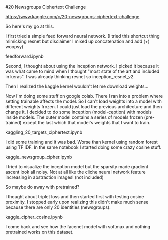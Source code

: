 #20 Newsgroups Ciphertext Challenge

https://www.kaggle.com/c/20-newsgroups-ciphertext-challenge

So here's my go at this.

I first tried a simple feed forward neural network. (I tried this shortcut thing mimicking resnet but disclaimer I mixed up concatenation and add (+) woopsy)

feedforward.ipynb

Second, I thought about using the inception network. I picked it because it was what came to mind when I thought "most state of the art and included in keras". I was already thinking resnet so inception_resnet_v2.

Then I realized the kaggle kernel wouldn't let me download weights...

Now I'm doing some stuff on google colab. There I ran into a problem where setting trainable affects the model. So I can't load weights into a model with different weights frozen. I could just load the previous architecture and then change it. I decided to do some inception (model-ception) with models inside models. The outer model contains a series of models frozen (pre-trained) except the last which that model's weights that I want to train.

kaggling_20_targets_ciphertext.ipynb

I did some training and it was bad. Worse than kernel using random forest using TF IDF. In the same notebook I started doing some crazy cosine stuff.

kaggle_newsgroup_cipher.ipynb

I tried to visualize the inception model but the sparsity made gradient ascent look all noisy. Not at all like the cliche neural network feature increasing in abstraction images! (not included)

So maybe do away with pretrained?

I thought about triplet loss and then started first with testing cosine proximity. I stopped early upon realizing this didn't make much sense because there are only 20 identities (newsgroups).

kaggle_cipher_cosine.ipynb

I come back and see how the facenet model with softmax and nothing pretrained works on this dataset.
